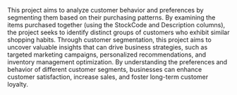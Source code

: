 This project aims to analyze customer behavior and preferences by segmenting them based on their purchasing patterns. By examining the items purchased together (using the StockCode and Description columns), the project seeks to identify distinct groups of customers who exhibit similar shopping habits.
Through customer segmentation, this project aims to uncover valuable insights that can drive business strategies, such as targeted marketing campaigns, personalized recommendations, and inventory management optimization. By understanding the preferences and behavior of different customer segments, businesses can enhance customer satisfaction, increase sales, and foster long-term customer loyalty.
